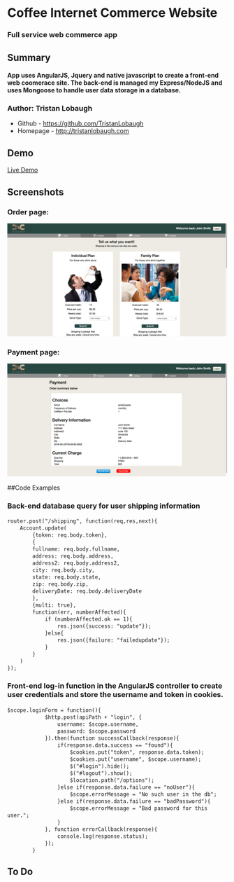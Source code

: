 # Coffee Internet Commerce Website

### Full service web commerce app

## Summary

#### App uses AngularJS, Jquery and native javascript to create a front-end web coomerace site. The back-end is managed my Express/NodeJS and uses Mongoose to handle user data storage in a database.

### Author: Tristan Lobaugh 
+ Github - https://github.com/TristanLobaugh
+ Homepage - http://tristanlobaugh.com

## Demo

[Live Demo](http://tristanlobaugh.com/coffee)

## Screenshots

### Order page:
![alt text](https://raw.githubusercontent.com/TristanLobaugh/coffee_angular/master/front-end/img/screen_shot.png)

### Payment page:
![alt text](https://raw.githubusercontent.com/TristanLobaugh/coffee_angular/master/front-end/img/screen_shot2.png)

##Code Examples

### Back-end database query for user shipping information
```
router.post("/shipping", function(req,res,next){
	Account.update(
		{token: req.body.token},
		{
		fullname: req.body.fullname, 
		address: req.body.address, 
		address2: req.body.address2, 
		city: req.body.city, 
		state: req.body.state, 
		zip: req.body.zip, 
		deliveryDate: req.body.deliveryDate
		},
		{multi: true},
		function(err, numberAffected){
			if (numberAffected.ok == 1){
				res.json({success: "update"});
			}else{
				res.json({failure: "failedupdate"});
			}
		}
	)
});
```

### Front-end log-in function in the AngularJS controller to create user credentials and store the username and token in cookies.
```
$scope.loginForm = function(){
			$http.post(apiPath + "login", {
				username: $scope.username,
				password: $scope.password
			}).then(function successCallback(response){
				if(response.data.success == "found"){
					$cookies.put("token", response.data.token);
					$cookies.put("username", $scope.username);
					$("#login").hide();
					$("#logout").show();
					$location.path("/options");
				}else if(response.data.failure == "noUser"){
					$scope.errorMessage = "No such user in the db";
				}else if(response.data.failure == "badPassword"){
					$scope.errorMessage = "Bad password for this user.";
				}
			}, function errorCallback(response){
				console.log(response.status);
			});
		}
```

## To Do